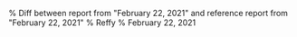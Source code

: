 % Diff between report from "February 22, 2021" and reference report from "February 22, 2021"
% Reffy
% February 22, 2021

